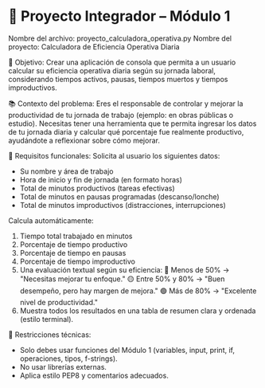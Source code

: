 # 🧾 Proyecto Integrador – Módulo 1
Nombre del archivo: proyecto_calculadora_operativa.py
Nombre del proyecto: Calculadora de Eficiencia Operativa Diaria

🎯 Objetivo:
Crear una aplicación de consola que permita a un usuario calcular su eficiencia operativa 
diaria según su jornada laboral, considerando tiempos activos, pausas, tiempos muertos y 
tiempos improductivos.

📚 Contexto del problema:
Eres el responsable de controlar y mejorar la productividad de tu jornada de trabajo 
(ejemplo: en obras públicas o estudio). Necesitas tener una herramienta que te permita 
ingresar los datos de tu jornada diaria y calcular qué porcentaje fue realmente productivo, 
ayudándote a reflexionar sobre cómo mejorar.

📂 Requisitos funcionales:
Solicita al usuario los siguientes datos:

- Su nombre y área de trabajo
- Hora de inicio y fin de jornada (en formato horas)
- Total de minutos productivos (tareas efectivas)
- Total de minutos en pausas programadas (descanso/lonche)
- Total de minutos improductivos (distracciones, interrupciones)

Calcula automáticamente:

1. Tiempo total trabajado en minutos
2. Porcentaje de tiempo productivo
3. Porcentaje de tiempo en pausas
4. Porcentaje de tiempo improductivo
5. Una evaluación textual según su eficiencia:
🔴 Menos de 50% → "Necesitas mejorar tu enfoque."
🟡 Entre 50% y 80% → "Buen desempeño, pero hay margen de mejora."
🟢 Más de 80% → "Excelente nivel de productividad."
6. Muestra todos los resultados en una tabla de resumen clara y ordenada (estilo terminal).

🧰 Restricciones técnicas:
- Solo debes usar funciones del Módulo 1 (variables, input, print, if, operaciones, tipos, f-strings).
- No usar librerías externas.
- Aplica estilo PEP8 y comentarios adecuados.